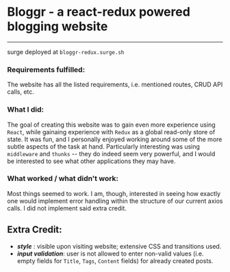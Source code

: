 # Bloggr - a react-redux powered blogging website 
***

surge deployed at `bloggr-redux.surge.sh`

### Requirements fulfilled: 

The website has all the listed requirements, i.e. mentioned routes, CRUD API calls, etc.


### What I did: 

The goal of creating this website was to gain even more experience using `React`, while gainaing experience with `Redux` as a global read-only store of state. It was fun, and I personally enjoyed working around some of the more subtle aspects of the task at hand. Particularly interesting was using `middleware` and `thunks` -- they do indeed seem very powerful, and I would be interested to see what other applications they may have. 


### What worked / what didn't work:

Most things seemed to work. I am, though, interested in seeing how exactly one would implement error handling within the structure of our current axios calls. I did not implement said extra credit. 


## Extra Credit: 

- ***style*** : visible upon visiting website; extensive CSS and transitions used. 
- ***input validation***: user is not allowed to enter non-valid values (i.e. empty fields for `Title`, `Tags`, `Content` fields) for already created posts. 
